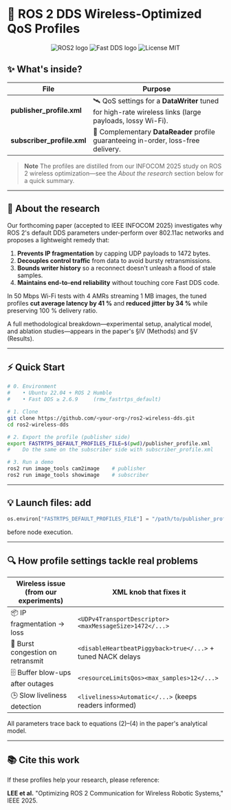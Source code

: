 # 🚀 ROS 2 DDS Wireless-Optimized QoS Profiles

<p align="center">
  <img alt="ROS2 logo" src="https://img.shields.io/badge/ROS--2-Humble-blue?style=for-the-badge">
  <img alt="Fast DDS logo" src="https://img.shields.io/badge/Fast--DDS-2.6.9+-brightgreen?style=for-the-badge">
  <img alt="License MIT" src="https://img.shields.io/badge/License-MIT-yellow?style=for-the-badge">
</p>

## ✨ What's inside?
| File | Purpose |
|------|---------|
| **publisher_profile.xml** | 🛰️ QoS settings for a **DataWriter** tuned for high-rate wireless links (large payloads, lossy Wi-Fi). |
| **subscriber_profile.xml** | 📡 Complementary **DataReader** profile guaranteeing in-order, loss-free delivery. |

> **Note** The profiles are distilled from our INFOCOM 2025 study on ROS 2 wireless optimization—see the *About the research* section below for a quick summary.

---

## 📝 About the research
Our forthcoming paper (accepted to IEEE INFOCOM 2025) investigates why ROS 2's default DDS parameters under-perform over 802.11ac networks and proposes a lightweight remedy that:

1. **Prevents IP fragmentation** by capping UDP payloads to 1472 bytes.  
2. **Decouples control traffic** from data to avoid bursty retransmissions.  
3. **Bounds writer history** so a reconnect doesn't unleash a flood of stale samples.  
4. **Maintains end-to-end reliability** without touching core Fast DDS code.  

In 50 Mbps Wi-Fi tests with 4 AMRs streaming 1 MB images, the tuned profiles **cut average latency by 41 %** and **reduced jitter by 34 %** while preserving 100 % delivery ratio.

A full methodological breakdown—experimental setup, analytical model, and ablation studies—appears in the paper's §IV (Methods) and §V (Results).

---

## ⚡ Quick Start
```bash
# 0. Environment
#    • Ubuntu 22.04 + ROS 2 Humble
#    • Fast DDS ≥ 2.6.9     (rmw_fastrtps_default)

# 1. Clone
git clone https://github.com/<your-org>/ros2-wireless-dds.git
cd ros2-wireless-dds

# 2. Export the profile (publisher side)
export FASTRTPS_DEFAULT_PROFILES_FILE=$(pwd)/publisher_profile.xml
#    Do the same on the subscriber side with subscriber_profile.xml

# 3. Run a demo
ros2 run image_tools cam2image    # publisher
ros2 run image_tools showimage    # subscriber

```

---

## 💡 Launch files: add
```python
os.environ["FASTRTPS_DEFAULT_PROFILES_FILE"] = "/path/to/publisher_profile.xml"
```
before node execution.

---

## 🔍 How profile settings tackle real problems
| Wireless issue (from our experiments) | XML knob that fixes it |
|--------------------------------------|------------------------|
| 📦 IP fragmentation → loss | `<UDPv4TransportDescriptor><maxMessageSize>1472</...>` |
| 🚦 Burst congestion on retransmit | `<disableHeartbeatPiggyback>true</...>` + tuned NACK delays |
| 🗄️ Buffer blow-ups after outages | `<resourceLimitsQos><max_samples>12</...>` |
| 🕒 Slow liveliness detection | `<liveliness>Automatic</...>` (keeps readers informed) |

All parameters trace back to equations (2)–(4) in the paper's analytical model.

---

## 📚 Cite this work
If these profiles help your research, please reference:

**LEE et al.** "Optimizing ROS 2 Communication for Wireless Robotic Systems," IEEE  2025.

